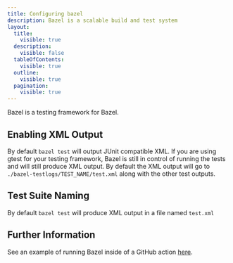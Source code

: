 ```yaml
---
title: Configuring bazel
description: Bazel is a scalable build and test system
layout:
  title:
    visible: true
  description:
    visible: false
  tableOfContents:
    visible: true
  outline:
    visible: true
  pagination:
    visible: true
---
```


Bazel is a testing framework for Bazel.

## Enabling XML Output
By default `bazel test` will output JUnit compatible XML.  If you are using gtest for your testing framework, Bazel is still in control of running the tests and will still produce XML output.  By default the XML output will go to `./bazel-testlogs/TEST_NAME/test.xml` along with the other test outputs.



## Test Suite Naming

By default `bazel test` will produce XML output in a file named `test.xml`



## Further Information
See an example of running Bazel inside of a GitHub action [here](https://github.com/trunk-io/flake-factory/blob/main/.github/workflows/bazel.yaml).


